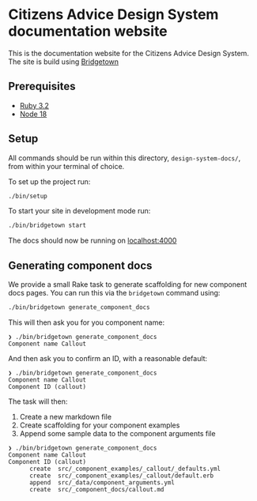 # Citizens Advice Design System documentation website

This is the documentation website for the Citizens Advice Design System. The site is build using [Bridgetown](https://www.bridgetownrb.com/)

## Prerequisites

- [Ruby 3.2](https://www.ruby-lang.org/en/downloads/)
- [Node 18](https://nodejs.org)

## Setup

All commands should be run within this directory, `design-system-docs/`, from within your terminal of choice.

To set up the project run:

```sh
./bin/setup
```

To start your site in development mode run:

```sh
./bin/bridgetown start
```

The docs should now be running on [localhost:4000](https://localhost:4000/)

## Generating component docs

We provide a small Rake task to generate scaffolding for new component docs pages. You can run this via the `bridgetown` command using:

```sh
./bin/bridgetown generate_component_docs
```

This will then ask you for you component name:

```
❯ ./bin/bridgetown generate_component_docs
Component name Callout
```

And then ask you to confirm an ID, with a reasonable default:

```
❯ ./bin/bridgetown generate_component_docs
Component name Callout
Component ID (callout)
```

The task will then:

1. Create a new markdown file
2. Create scaffolding for your component examples
3. Append some sample data to the component arguments file

```
❯ ./bin/bridgetown generate_component_docs
Component name Callout
Component ID (callout)
      create  src/_component_examples/_callout/_defaults.yml
      create  src/_component_examples/_callout/default.erb
      append  src/_data/component_arguments.yml
      create  src/_component_docs/callout.md
```
